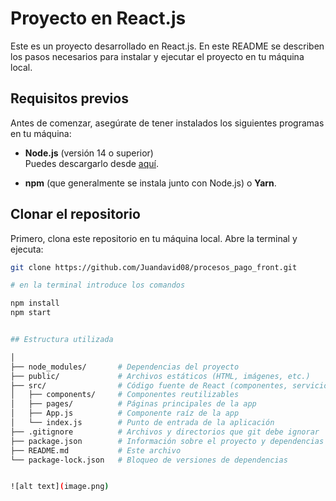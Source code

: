 # Proyecto en React.js

Este es un proyecto desarrollado en React.js. En este README se describen los pasos necesarios para instalar y ejecutar el proyecto en tu máquina local.

## Requisitos previos

Antes de comenzar, asegúrate de tener instalados los siguientes programas en tu máquina:

- **Node.js** (versión 14 o superior)  
  Puedes descargarlo desde [aquí](https://nodejs.org/).

- **npm** (que generalmente se instala junto con Node.js) o **Yarn**.

## Clonar el repositorio

Primero, clona este repositorio en tu máquina local. Abre la terminal y ejecuta:

```bash
git clone https://github.com/Juandavid08/procesos_pago_front.git

# en la terminal introduce los comandos

npm install
npm start


## Estructura utilizada

│
├── node_modules/       # Dependencias del proyecto
├── public/             # Archivos estáticos (HTML, imágenes, etc.)
├── src/                # Código fuente de React (componentes, servicios, etc.)
│   ├── components/     # Componentes reutilizables
│   ├── pages/          # Páginas principales de la app
│   ├── App.js          # Componente raíz de la app
│   └── index.js        # Punto de entrada de la aplicación
├── .gitignore          # Archivos y directorios que git debe ignorar
├── package.json        # Información sobre el proyecto y dependencias
├── README.md           # Este archivo
└── package-lock.json   # Bloqueo de versiones de dependencias


![alt text](image.png)